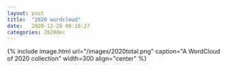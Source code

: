 ```yaml
---
layout: post
title:  "2020 wordcloud"
date:   2020-12-28 00:16:27
categories: 2020dec
---
```


{% include image.html url="/images/2020total.png" caption="A WordCloud of 2020 collection" width=300 align="center" %}



